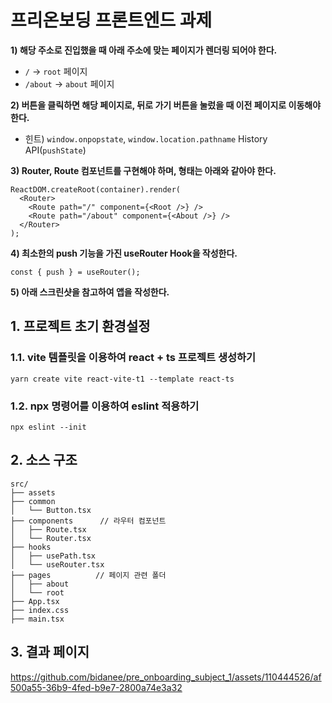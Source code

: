 # 프리온보딩 프론트엔드 과제

**1) 해당 주소로 진입했을 때 아래 주소에 맞는 페이지가 렌더링 되어야 한다.**

- `/` → `root` 페이지
- `/about` → `about` 페이지

**2) 버튼을 클릭하면 해당 페이지로, 뒤로 가기 버튼을 눌렀을 때 이전 페이지로 이동해야 한다.**

- 힌트) `window.onpopstate`, `window.location.pathname` History API(`pushState`)

**3) Router, Route 컴포넌트를 구현해야 하며, 형태는 아래와 같아야 한다.**

```tsx
ReactDOM.createRoot(container).render(
  <Router>
    <Route path="/" component={<Root />} />
    <Route path="/about" component={<About />} />
  </Router>
);
```

**4) 최소한의 push 기능을 가진 useRouter Hook을 작성한다.**

```tsx
const { push } = useRouter();
```

**5) 아래 스크린샷을 참고하여 앱을 작성한다.**

## 1. 프로젝트 초기 환경설정

### 1.1. vite 템플릿을 이용하여 react + ts 프로젝트 생성하기

```
yarn create vite react-vite-t1 --template react-ts
```

### 1.2. npx 명령어를 이용하여 eslint 적용하기

```
npx eslint --init
```

## 2. 소스 구조

```
src/
├── assets
├── common
│   └── Button.tsx
├── components      // 라우터 컴포넌트
│   ├── Route.tsx
│   └── Router.tsx
├── hooks
│   ├── usePath.tsx
│   └── useRouter.tsx
├── pages          // 페이지 관련 폴더
│   ├── about
│   └── root
├── App.tsx
├── index.css
├── main.tsx
```

## 3. 결과 페이지


https://github.com/bidanee/pre_onboarding_subject_1/assets/110444526/af500a55-36b9-4fed-b9e7-2800a74e3a32


